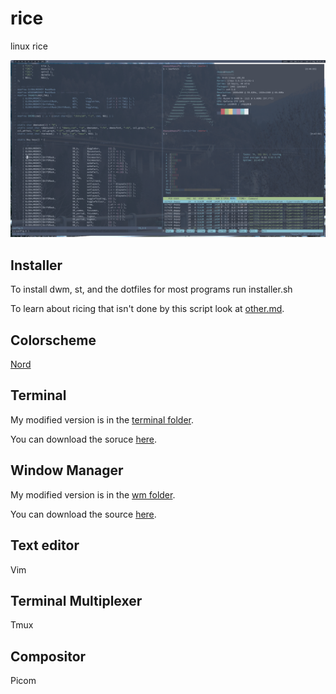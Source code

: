# rice
linux rice

![](https://github.com/depsterr/rice/raw/master/resources/tmux.png)

## Installer

To install dwm, st, and the dotfiles for most programs run installer.sh

To learn about ricing that isn't done by this script look at [other.md](https://github.com/depsterr/rice/tree/master/other.md).

## Colorscheme

[Nord](https://www.nordtheme.com/)

## Terminal

My modified version is in the [terminal folder](https://github.com/depsterr/rice/tree/master/terminal/st).

You can download the soruce [here](http://st.suckless.org/).

## Window Manager

My modified version is in the [wm folder](https://github.com/depsterr/rice/tree/master/wm/dwm).

You can download the source [here](http://dwm.suckless.org/).

## Text editor

Vim

## Terminal Multiplexer

Tmux

## Compositor

Picom

